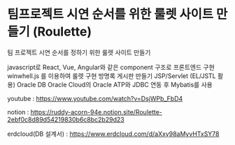 # 팀프로젝트 시연 순서를 위한 룰렛 사이트 만들기 (Roulette)
팀 프로젝트 시연 순서를 정하기 위한 룰렛 사이트 만들기

javascript로 React, Vue, Angular와 같은 component 구조로 프론트엔드 구현
winwhell.js 를 이용하여 룰렛 구현
방명록 게시판 만들기
JSP/Servlet (EL/JSTL 활용)
Oracle DB Oracle Cloud의 Oracle ATP와 JDBC 연동 후 Mybatis를 사용

youtube : https://www.youtube.com/watch?v=DsjWPb_FbD4

notion : https://ruddy-acorn-94e.notion.site/Roulette-2ebf0c8d89d54219830b6c8bc2b29d23

erdcloud(DB 설계서) : https://www.erdcloud.com/d/aXxy98aMyvHTxSY78

